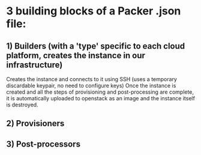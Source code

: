 # 3 building blocks of a Packer .json file:

## 1) Builders (with a 'type' specific to each cloud platform, creates the instance in our infrastructure)
Creates the instance and connects to it using SSH (uses a temporary discardable keypair, no need to configure keys)
Once the instance is created and all the steps of provisioning and post-processing are complete, it is automatically uploaded to openstack as an image and the instance itself is destroyed.

## 2) Provisioners


## 3) Post-processors